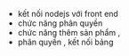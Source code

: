 - kết nối nodejs với front end
- chức năng phân quyền 
- chức năng thêm sản phẩm ,
 - phân quyền , kết nối bảng 